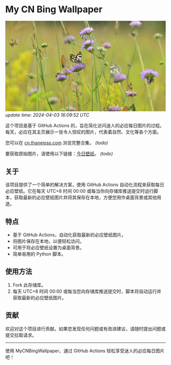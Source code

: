 
# My CN Bing Wallpaper
![bing](today.jpg) 
*update time: 2024-04-03 16:09:52 UTC*


这个项目是基于 GitHub Actions 的，旨在简化访问迷人的必应每日图片的过程。每天，必应在其主页展示一张令人惊叹的图片，代表着自然、文化等各个方面。

您可以在 [cn.thanejoss.com](https://cn.thanejoss.com) 浏览完整合集。 *(todo)*

要获取原始图片，请使用以下链接：[今日壁纸](https://cn.bingwallpaper.thanejoss.com)。 *(todo)*

## 关于
该项目提供了一个简单的解决方案，使用 GitHub Actions 自动化流程来获取每日必应壁纸。它在每天 UTC+8 时间 00:00 或每当你向存储库推送提交时运行脚本，获取最新的必应壁纸图片并将其保存在本地，方便您用作桌面背景或其他用途。

## 特点

- 基于 GitHub Actions，自动化获取最新的必应壁纸图片。
- 将图片保存在本地，以便轻松访问。
- 可用于将必应壁纸设置为桌面背景。
- 简单易用的 Python 脚本。

## 使用方法

1. Fork 此存储库。
2. 每天 UTC+8 时间 00:00 或每当您向存储库推送提交时，脚本将自动运行并获取最新的必应壁纸图片。

## 贡献
欢迎对这个项目进行贡献。如果您发现任何问题或有改进建议，请随时提出问题或提交拉取请求。

---
使用 MyCNBingWallpaper，通过 GitHub Actions 轻松享受迷人的必应每日图片吧！
